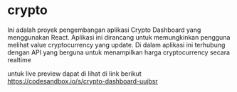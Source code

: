 # crypto

Ini adalah proyek pengembangan aplikasi Crypto Dashboard yang menggunakan React.
Aplikasi ini dirancang untuk memungkinkan pengguna melihat value cryptocurrency yang update.
Di dalam aplikasi ini terhubung dengan API yang berguna untuk menampilkan harga cryptocurrency secara realtime

untuk live preview dapat di lihat di link berikut https://codesandbox.io/s/crypto-dashboard-uujbsr
